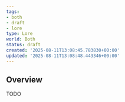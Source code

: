 ```yaml
---
tags:
- both
- draft
- lore
type: Lore
world: Both
status: draft
created: '2025-08-11T13:08:45.783830+00:00'
updated: '2025-08-11T13:08:48.443346+00:00'
---
```



## Overview

TODO
